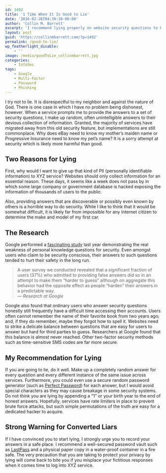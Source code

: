 ```yaml
---
id: 1492
title: '1 Time When It Is Good to Lie'
date: '2016-02-26T04:30:30-06:00'
author: 'Collin M. Barrett'
excerpt: 'I recommend lying properly on website security questions to block hacks by data miners and phishers.'
layout: post
guid: 'https://collinmbarrett.com/?p=1492'
permalink: /good-to-lie/
wp_featherlight_disable:
    - ''
image: /media/goodToLie_collinmbarrett.jpg
categories:
    - InfoSec
tags:
    - Google
    - Multi-Factor
    - Password
    - Phishing
---
```


I try not to lie. It is disrespectful to my neighbor and against the nature of God. There is one case in which I have no problem being dishonest, however. When a service prompts me to provide the answers to a set of security questions, I make up random, often unintelligible answers to their devious collection of information. Granted, the majority of services have migrated away from this old security feature, but implementations are still commonplace. Why does eBay need to know my mother’s maiden name or Progressive Insurance need to know my pet’s name? It is a sorry attempt at security which is likely more harmful than good.

## Two Reasons for Lying

First, why would I want to give up that kind of PII (personally identifiable information) to XYZ service? Websites should only collect information for an essential reason. These days, it seems like a week does not pass by in which some large company or government database is hacked exposing the information of thousands of users to the public.

Also, providing answers that are discoverable or possibly even known by others is a horrible way to do security. While I like to think that it would be somewhat difficult, it is likely far from impossible for any Internet citizen to determine the make and model of my first car.

## The Research

Google performed a [fascinating study](https://research.google/pubs/pub43783/ "Secrets, Lies, and Account Recovery: Lessons from the Use of Personal Knowledge Questions at Google") last year demonstrating the real weakness of personal knowledge questions for security. Even amongst users who claim to be security conscious, their answers to such questions tended to hurt their safety in the long run.

> A user survey we conducted revealed that a significant fraction of users (37%) who admitted to providing false answers did so in an attempt to make them “harder to guess” although on aggregate this behavior had the opposite effect as people “harden” their answers in a predictable way.  
> — <cite>Research at Google</cite>

Google also found that ordinary users who answer security questions honestly still frequently have a difficult time accessing their accounts. Users often cannot remember the name of their favorite book from two years ago; and, if they do remember, maybe they forgot how to spell it. Websites need to strike a delicate balance between questions that are easy for users to answer but hard for third parties to guess. Researchers at Google found that this balance is almost never reached. Other two-factor security methods such as time-sensitive SMS codes are far more secure.

## My Recommendation for Lying

If you are going to lie, do it well. Make up a completely random answer for every question and every different instance of the same issue across services. Furthermore, you could even use a secure random password generator (such as [Perfect Password](https://www.grc.com/passwords.htm "Gibson Research Corporation")) for each answer, but I would avoid special characters as they may cause breakage in some security systems. Do not think you are lying by appending a “1” or your birth year to the end of honest answers. Hopefully, services have rate limiters in place to prevent brute force attacks, but such simple permutations of the truth are easy for a dedicated hacker to acquire.

## Strong Warning for Converted Liars

If I have convinced you to start lying, I strongly urge you to record your answers in a safe place. I recommend a well-secured password vault such as [LastPass](https://www.lastpass.com/) and a physical paper copy in a water-proof container in a fire safe. The very precaution that you are taking to protect your privacy by lying will come back to bite you if you misplace your fictitious responses when it comes time to log into XYZ service.